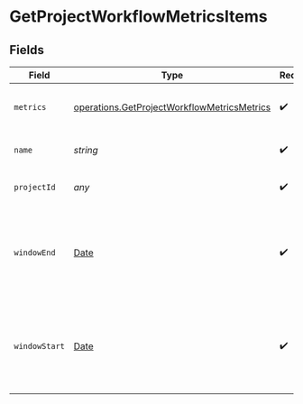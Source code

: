 # GetProjectWorkflowMetricsItems


## Fields

| Field                                                                                                      | Type                                                                                                       | Required                                                                                                   | Description                                                                                                | Example                                                                                                    |
| ---------------------------------------------------------------------------------------------------------- | ---------------------------------------------------------------------------------------------------------- | ---------------------------------------------------------------------------------------------------------- | ---------------------------------------------------------------------------------------------------------- | ---------------------------------------------------------------------------------------------------------- |
| `metrics`                                                                                                  | [operations.GetProjectWorkflowMetricsMetrics](../../models/operations/getprojectworkflowmetricsmetrics.md) | :heavy_check_mark:                                                                                         | Metrics relating to a workflow's runs.                                                                     |                                                                                                            |
| `name`                                                                                                     | *string*                                                                                                   | :heavy_check_mark:                                                                                         | The name of the workflow.                                                                                  | build-and-test                                                                                             |
| `projectId`                                                                                                | *any*                                                                                                      | :heavy_check_mark:                                                                                         | The unique ID of the project                                                                               |                                                                                                            |
| `windowEnd`                                                                                                | [Date](https://developer.mozilla.org/en-US/docs/Web/JavaScript/Reference/Global_Objects/Date)              | :heavy_check_mark:                                                                                         | The timestamp of the last build within the requested reporting window.                                     |                                                                                                            |
| `windowStart`                                                                                              | [Date](https://developer.mozilla.org/en-US/docs/Web/JavaScript/Reference/Global_Objects/Date)              | :heavy_check_mark:                                                                                         | The timestamp of the first build within the requested reporting window.                                    |                                                                                                            |